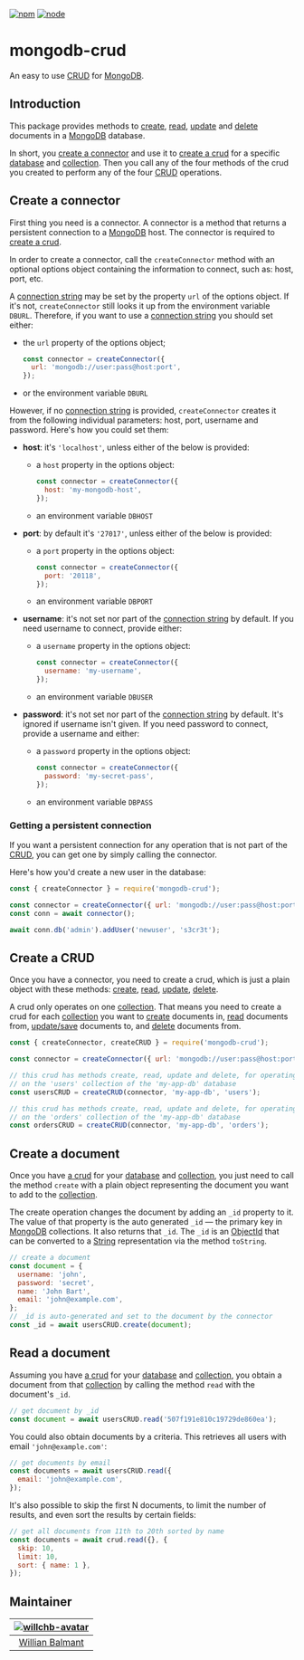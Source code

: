 [![npm][npm]][npm-url]
[![node][node]][node-url]

# mongodb-crud

An easy to use [CRUD] for [MongoDB].

<h2 id="introduction">
  Introduction
</h2>

This package provides methods to [create], [read], [update] and [delete]
documents in a [MongoDB] database.

In short, you [create a connector] and use it to [create a crud] for a specific [database] and [collection]. Then you call any of the four methods of the crud
you created to perform any of the four [CRUD] operations.

<h2 id="create-a-connector">
  Create a connector
</h2>

First thing you need is a connector. A connector is a method that returns a
persistent connection to a [MongoDB] host. The connector is required to
[create a crud].

In order to create a connector, call the `createConnector` method with an
optional options object containing the information to connect, such as: host,
port, etc.

A [connection string] may be set by the property `url` of the options object.
If it's not, `createConnector` still looks it up from the environment variable
`DBURL`. Therefore, if you want to use a [connection string] you should set
either:

  - the `url` property of the options object;

    ```js
    const connector = createConnector({
      url: 'mongodb://user:pass@host:port',
    });
    ```

  - or the environment variable `DBURL`

However, if no [connection string] is provided, `createConnector` creates it
from the following individual parameters: host, port, username and password.
Here's how you could set them:

- **host**: it's `'localhost'`, unless either of the below is provided:

  - a `host` property in the options object:

    ```js
    const connector = createConnector({
      host: 'my-mongodb-host',
    });
    ```

  - an environment variable `DBHOST`

- **port**: by default it's `'27017'`, unless either of the below is provided:
  - a `port` property in the options object:

    ```js
    const connector = createConnector({
      port: '20118',
    });
    ```

  - an environment variable `DBPORT`

- **username**: it's not set nor part of the [connection string] by default. If
  you need username to connect, provide either:

  - a `username` property in the options object:

    ```js
    const connector = createConnector({
      username: 'my-username',
    });
    ```

  - an environment variable `DBUSER`

- **password**: it's not set nor part of the [connection string] by default.
  It's ignored if username isn't given. If you need password to connect,
  provide a username and either:

  - a `password` property in the options object:

    ```js
    const connector = createConnector({
      password: 'my-secret-pass',
    });
    ```

  - an environment variable `DBPASS`


### Getting a persistent connection

If you want a persistent connection for any operation that is not part of the
[CRUD], you can get one by simply calling the connector.

Here's how you'd create a new user in the database:

```js
const { createConnector } = require('mongodb-crud');

const connector = createConnector({ url: 'mongodb://user:pass@host:port' });
const conn = await connector();

await conn.db('admin').addUser('newuser', 's3cr3t');
```

<h2 id="create-a-crud">
  Create a CRUD
</h2>

Once you have a connector, you need to create a crud, which is just a plain
object with these methods: [create], [read], [update], [delete].

A crud only operates on one [collection]. That means you need to create a crud
for each [collection] you want to [create] documents in, [read] documents from,
[update/save] documents to, and [delete] documents from.


```js
const { createConnector, createCRUD } = require('mongodb-crud');

const connector = createConnector({ url: 'mongodb://user:pass@host:port' });

// this crud has methods create, read, update and delete, for operating
// on the 'users' collection of the 'my-app-db' database
const usersCRUD = createCRUD(connector, 'my-app-db', 'users');

// this crud has methods create, read, update and delete, for operating
// on the 'orders' collection of the 'my-app-db' database
const ordersCRUD = createCRUD(connector, 'my-app-db', 'orders');
```

<h2 id="create-a-document">
  Create a document
</h2>

Once you have [a crud] for your [database] and [collection], you just need to
call the method `create` with a plain object representing the document you
want to add to the [collection].

The create operation changes the document by adding an `_id` property to it.
The value of that property is the auto generated `_id` — the primary key in
[MongoDB] collections. It also returns that `_id`. The `_id` is an [ObjectId]
that can be converted to a [String] representation via the method `toString`.

```js
// create a document
const document = {
  username: 'john',
  password: 'secret',
  name: 'John Bart',
  email: 'john@example.com',
};
// _id is auto-generated and set to the document by the connector
const _id = await usersCRUD.create(document);
```

<h2 id="read-a-document">
  Read a document
</h2>

Assuming you have [a crud] for your [database] and [collection], you obtain a
document from that [collection] by calling the method `read` with the
document's `_id`.

```js
// get document by _id
const document = await usersCRUD.read('507f191e810c19729de860ea');
```

You could also obtain documents by a criteria. This retrieves all users with
email `'john@example.com'`:

```js
// get documents by email
const documents = await usersCRUD.read({
  email: 'john@example.com',
});
```

It's also possible to skip the first N documents, to limit the number of
results, and even sort the results by certain fields:

```js
// get all documents from 11th to 20th sorted by name
const documents = await crud.read({}, {
  skip: 10,
  limit: 10,
  sort: { name: 1 },
});
```

## Maintainer

| [![willchb-avatar]][willchb] |
|:----------------------------:|
| [Willian Balmant]([willchb]) |


<!-- External references -->
[npm]: https://img.shields.io/npm/v/mongodb-crud.svg
[npm-url]: https://npmjs.com/package/mongodb-crud
[node]: https://img.shields.io/node/v/mongodb-crud.svg
[node-url]: https://nodejs.org
[willchb]: https://github.com/willchb
[willchb-avatar]: https://avatars1.githubusercontent.com/u/16672319?v=3&s=150

[CRUD]: https://en.wikipedia.org/wiki/Create,_read,_update_and_delete
[MongoDB]: https://www.mongodb.com/
[Connection String]: https://docs.mongodb.com/manual/reference/connection-string/
[ObjectId]: https://docs.mongodb.com/manual/reference/method/ObjectId/
[database]: https://docs.mongodb.com/manual/core/databases-and-collections/#databases
[collection]: https://docs.mongodb.com/manual/core/databases-and-collections/#collections
[String]: https://developer.mozilla.org/en-US/docs/Web/JavaScript/Reference/Global_Objects/String

<!-- Internal references -->
[Create a CRUD]: #create-a-crud
[a crud]: #create-a-crud
[Create a connector]: #create-a-connector
[create]: #create-a-document
[read]: #read-a-document
[update]: #update-a-document
[update/save]: #update-a-document
[delete]: #delete-a-document
